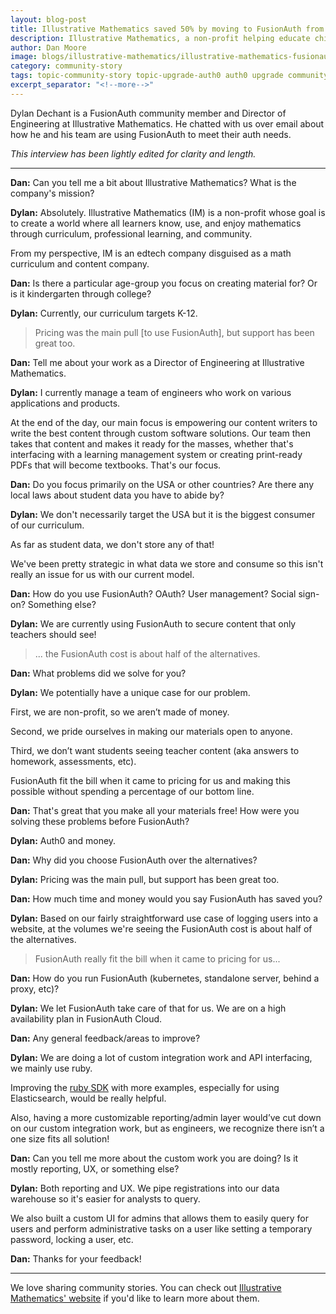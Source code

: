 ```yaml
---
layout: blog-post
title: Illustrative Mathematics saved 50% by moving to FusionAuth from Auth0
description: Illustrative Mathematics, a non-profit helping educate children about mathm, switched to FusionAuth and saved.
author: Dan Moore
image: blogs/illustrative-mathematics/illustrative-mathematics-fusionauth.png
category: community-story
tags: topic-community-story topic-upgrade-auth0 auth0 upgrade community-story
excerpt_separator: "<!--more-->"
---
```


Dylan Dechant is a FusionAuth community member and Director of Engineering at Illustrative Mathematics. He chatted with us over email about how he and his team are using FusionAuth to meet their auth needs. 

<!--more-->

*This interview has been lightly edited for clarity and length.*

-------

**Dan:** Can you tell me a bit about Illustrative Mathematics? What is the company's mission?

**Dylan:** Absolutely. Illustrative Mathematics (IM) is a non-profit whose goal is to create a world where all learners know, use, and enjoy mathematics through curriculum, professional learning, and community.

From my perspective, IM is an edtech company disguised as a math curriculum and content company.

**Dan:** Is there a particular age-group you focus on creating material for? Or is it kindergarten through college? 

**Dylan:** Currently, our curriculum targets K-12.

> Pricing was the main pull [to use FusionAuth], but support has been great too.

**Dan:** Tell me about your work as a Director of Engineering at Illustrative Mathematics.

**Dylan:** I currently manage a team of engineers who work on various applications and products.

At the end of the day, our main focus is empowering our content writers to write the best content through custom software solutions. Our team then takes that content and makes it ready for the masses, whether that's interfacing with a learning management system or creating print-ready PDFs that will become textbooks. That's our focus.

**Dan:** Do you focus primarily on the USA or other countries? Are there any local laws about student data you have to abide by?

**Dylan:** We don't necessarily target the USA but it is the biggest consumer of our curriculum. 

As far as student data, we don't store any of that! 

We've been pretty strategic in what data we store and consume so this isn't really an issue for us with our current model.

**Dan:** How do you use FusionAuth? OAuth? User management? Social sign-on? Something else?

**Dylan:** We are currently using FusionAuth to secure content that only teachers should see!

> ... the FusionAuth cost is about half of the alternatives.

**Dan:** What problems did we solve for you?

**Dylan:** We potentially have a unique case for our problem.

First, we are non-profit, so we aren’t made of money. 

Second, we pride ourselves in making our materials open to anyone. 

Third, we don’t want students seeing teacher content (aka answers to homework, assessments, etc).

FusionAuth fit the bill when it came to pricing for us and making this possible without spending a percentage of our bottom line.

**Dan:** That's great that you make all your materials free! How were you solving these problems before FusionAuth?

**Dylan:** Auth0 and money.

**Dan:** Why did you choose FusionAuth over the alternatives?

**Dylan:** Pricing was the main pull, but support has been great too.

**Dan:** How much time and money would you say FusionAuth has saved you?

**Dylan:** Based on our fairly straightforward use case of logging users into a website, at the volumes we're seeing the FusionAuth cost is about half of the alternatives.

> FusionAuth really fit the bill when it came to pricing for us...

**Dan:** How do you run FusionAuth (kubernetes, standalone server, behind a proxy, etc)?

**Dylan:** We let FusionAuth take care of that for us. We are on a high availability plan in FusionAuth Cloud.

**Dan:** Any general feedback/areas to improve?

**Dylan:** We are doing a lot of custom integration work and API interfacing, we mainly use ruby.

Improving the [ruby SDK](https://fusionauth.io/docs/v1/tech/client-libraries/ruby) with more examples, especially for using Elasticsearch, would be really helpful.

Also, having a more customizable reporting/admin layer would’ve cut down on our custom integration work, but as engineers, we recognize there isn’t a one size fits all solution!

**Dan:** Can you tell me more about the custom work you are doing? Is it mostly reporting, UX, or something else?

**Dylan:** Both reporting and UX. We pipe registrations into our data warehouse so it's easier for analysts to query. 

We also built a custom UI for admins that allows them to easily query for users and perform administrative tasks on a user like setting a temporary password, locking a user, etc.

**Dan:** Thanks for your feedback!

-------

We love sharing community stories. You can check out [Illustrative Mathematics' website](https://illustrativemathematics.org/) if you'd like to learn more about them. 


